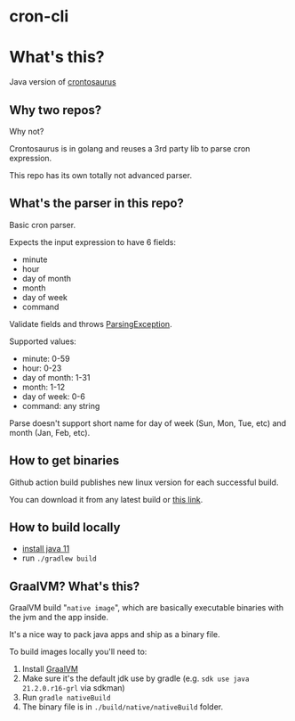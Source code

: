 # cron-cli

# What's this?
Java version of [crontosaurus](https://github.com/angry-cellophane/crontosaurus)

## Why two repos?

Why not?

Crontosaurus is in golang and reuses a 3rd party lib to parse cron expression.

This repo has its own totally not advanced parser.

## What's the parser in this repo?

 Basic cron parser.

 Expects the input expression to have 6 fields: 
 * minute
 * hour
 * day of month
 * month
 * day of week
 * command

 Validate fields and throws [ParsingException](./src/main/java/com/github/ka/cron/cli/ParsingException.java).

 Supported values:
 * minute: 0-59
 * hour: 0-23
 * day of month: 1-31
 * month: 1-12
 * day of week: 0-6
 * command: any string

 Parse doesn't support short name for day of week (Sun, Mon, Tue, etc) and month (Jan, Feb, etc).

## How to get binaries

Github action build publishes new linux version for each successful build.

You can download it from any latest build or [this link](https://github.com/angry-cellophane/cron-cli/actions/runs/1227853289).


## How to build locally

* [install java 11](https://sdkman.io/jdks)
* run `./gradlew build`

## GraalVM? What's this?

GraalVM build "`native image`", which are basically executable binaries with the jvm and the app inside.

It's a nice way to pack java apps and ship as a binary file.

To build images locally you'll need to:
1. Install [GraalVM](https://sdkman.io/jdks#Oracle)
2. Make sure it's the default jdk use by gradle (e.g. `sdk use java 21.2.0.r16-grl` via sdkman)
3. Run `gradle nativeBuild`
4. The binary file is in `./build/native/nativeBuild` folder.